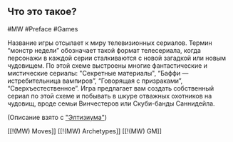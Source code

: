 ## **Что это такое?**

#MW #Preface #Games

Название игры отсылает к миру телевизионных сериалов. Термин “монстр недели” обозначает такой формат телесериала, когда персонажи в каждой серии сталкиваются с новой загадкой или новым чудовищем. По этой схеме выстроены многие фантастические и мистические сериалы: "Секретные материалы", “Баффи — истребительница вампиров”, “Говорящая с призраками”, “Сверхъестественное”. Игра предлагает вам создать собственный сериал по этой схеме и побывать в шкуре отважных охотников на чудовищ, вроде семьи Винчестеров или Скуби-банды Саннидейла.

(Описание взято с ["Элтизиума"](https://vk.com/elysiumrpc))



[[!(MW) Moves]]
[[!(MW) Archetypes]]
[[!(MW) GM]]